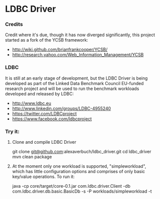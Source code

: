 # LDBC Driver

### Credits
Credit where it's due, though it has now diverged significantly, this project started as a fork of the YCSB framework:
* http://wiki.github.com/brianfrankcooper/YCSB/
* http://research.yahoo.com/Web_Information_Management/YCSB

### LDBC
It is still at an early stage of development, but the LDBC Driver is being developed as part of the Linked Data Benchmark Council EU-funded research project and will be used to run the benchmark workloads developed and released by LDBC:
* http://www.ldbc.eu
* http://www.linkedin.com/groups/LDBC-4955240
* https://twitter.com/LDBCproject
* https://www.facebook.com/ldbcproject

### Try it:

1. Clone and compile LDBC Driver

	git clone git@github.com:alexaverbuch/ldbc_driver.git
	cd ldbc_driver
	mvn clean package

2. At the moment only one workload is supported, "simpleworkload", which has little configuration options and comprises of only basic key/value operations.
To run it:

	java -cp core/target/core-0.1.jar com.ldbc.driver.Client -db com.ldbc.driver.db.basic.BasicDb -s -P workloads/simpleworkload -t
